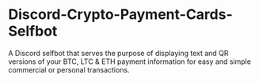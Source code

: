 # Discord-Crypto-Payment-Cards-Selfbot
A Discord selfbot that serves the purpose of displaying text and QR versions of your BTC, LTC &amp; ETH payment information for easy and simple commercial or personal transactions.
